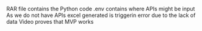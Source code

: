 RAR file contains the Python code
.env contains where APIs might be input
As we do not have APIs excel generated is triggerin error due to the lack of data
Video proves that MVP works
